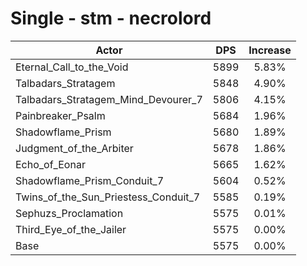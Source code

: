 # Single - stm - necrolord
| Actor | DPS | Increase |
|---|:---:|:---:|
|Eternal_Call_to_the_Void|5899|5.83%|
|Talbadars_Stratagem|5848|4.90%|
|Talbadars_Stratagem_Mind_Devourer_7|5806|4.15%|
|Painbreaker_Psalm|5684|1.96%|
|Shadowflame_Prism|5680|1.89%|
|Judgment_of_the_Arbiter|5678|1.86%|
|Echo_of_Eonar|5665|1.62%|
|Shadowflame_Prism_Conduit_7|5604|0.52%|
|Twins_of_the_Sun_Priestess_Conduit_7|5585|0.19%|
|Sephuzs_Proclamation|5575|0.01%|
|Third_Eye_of_the_Jailer|5575|0.00%|
|Base|5575|0.00%|
